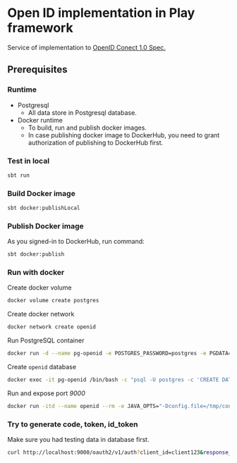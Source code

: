 # Open ID implementation in Play framework
Service of implementation to [OpenID Conect 1.0 Spec.](http://openid.net/specs/openid-connect-core-1_0.html)

## Prerequisites
### Runtime
* Postgresql
    - All data store in Postgresql database.
* Docker runtime
    - To build, run and publish docker images.
    - In case publishing docker image to DockerHub, you need to grant authorization of publishing to DockerHub first.

### Test in local
```bash
sbt run
```

### Build Docker image
```bash
sbt docker:publishLocal
```

### Publish Docker image
As you signed-in to DockerHub, run command:
```bash
sbt docker:publish
```

### Run with docker
Create docker volume
```bash
docker volume create postgres
```

Create docker network
```bash
docker network create openid
```

Run PostgreSQL container
```bash
docker run -d --name pg-openid -e POSTGRES_PASSWORD=postgres -e PGDATA=/var/lib/postgresql/data/pgdata -v postgres:/var/lib/postgresql/data --net openid postgres
```

Create `openid` database
```bash
docker exec -it pg-openid /bin/bash -c "psql -U postgres -c 'CREATE DATABASE openid;'"
```

Run and expose port *9000*
```bash
docker run -itd --name openid --rm -e JAVA_OPTS="-Dconfig.file=/tmp/conf/prod.conf" -v ~/Documents/openid_conf:/tmp/conf --net openid -p 9000:9000 royalan/play-open-id-connect
```

### Try to generate code, token, id_token
Make sure you had testing data in database first.
```bash
curl http://localhost:9000/oauth2/v1/auth?client_id=client123&response_type=code%20token%20id_token%20id_token&scope=openid&redirect_uri=https://www.github.com/royalan/play-open-id-connect&nonce=12foifcj1j
```